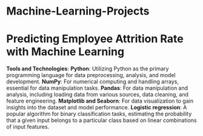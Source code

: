 # Machine-Learning-Projects
# Predicting Employee Attrition Rate with Machine Learning
**Tools and Technologies**:
**Python**: Utilizing Python as the primary programming language for data preprocessing, analysis, and model development.
**NumPy**: For numerical computing and handling arrays, essential for data manipulation tasks.
**Pandas**: For data manipulation and analysis, including loading data from various sources, data cleaning, and feature engineering.
**Matplotlib and Seaborn**: For data visualization to gain insights into the dataset and model performance.
**Logistic regression**: A popular algorithm for binary classification tasks, estimating the probability that a given input belongs to a particular class based on linear 
                    combinations of input features.  

